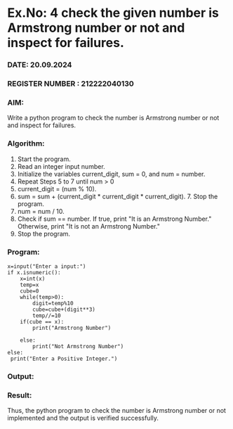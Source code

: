 # Ex.No: 4 check the given number is Armstrong number or not and inspect for failures.
### DATE: 20.09.2024                                                                        
### REGISTER NUMBER : 212222040130
### AIM: 
Write a python program to check the number is Armstrong number or not and inspect for failures.

### Algorithm:
1.  Start the program.
2.	Read an integer input number.
3.	Initialize the variables current_digit, sum = 0, and num = number.
4.	Repeat Steps 5 to 7 until num > 0
5.	current_digit = (num % 10).
6.	sum = sum + (current_digit * current_digit * current_digit). 7. Stop the program.
7.	num = num / 10.
8.	Check if sum == number. If true, print "It is an Armstrong Number." Otherwise, print "It is not an Armstrong Number."
9.	Stop the program.

### Program:
```
x=input("Enter a input:")
if x.isnumeric():
    x=int(x)
    temp=x
    cube=0
    while(temp>0): 
        digit=temp%10
        cube=cube+(digit**3)
        temp//=10
    if(cube == x): 
        print("Armstrong Number")
 
    else: 
        print("Not Armstrong Number") 
else: 
 print("Enter a Positive Integer.")
```

### Output:



### Result:
Thus, the python program to check the number is Armstrong number or not implemented and the output is verified successfully.


